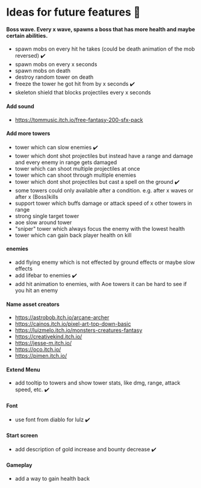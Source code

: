 # Ideas for future features :100:

#### Boss wave. Every x wave, spawns a boss that has more health and maybe certain abilities.

- spawn mobs on every hit he takes (could be death animation of the mob reversed) :heavy_check_mark:
- spawn mobs on every x seconds
- spawn mobs on death
- destroy random tower on death
- freeze the tower he got hit from by x seconds :heavy_check_mark:
- skeleton shield that blocks projectiles every x seconds

#### Add sound

- https://tommusic.itch.io/free-fantasy-200-sfx-pack

#### Add more towers

- tower which can slow enemies :heavy_check_mark:
- tower which dont shot projectiles but instead have a range and damage and every enemy in range gets damaged
- tower which can shoot multiple projectiles at once
- tower which can shoot through multiple enemies
- tower which dont shot projectiles but cast a spell on the ground :heavy_check_mark:
- some towers could only available after a condition. e.g. after x waves or after x (Boss)kills
- support tower which buffs damage or attack speed of x other towers in range
- strong single target tower
- aoe slow around tower
- "sniper" tower which always focus the enemy with the lowest health
- tower which can gain back player health on kill

#### enemies

- add flying enemy which is not effected by ground effects or maybe slow effects
- add lifebar to enemies :heavy_check_mark:
- add hit animation to enemies, with Aoe towers it can be hard to see if you hit an enemy

#### Name asset creators

- https://astrobob.itch.io/arcane-archer
- https://cainos.itch.io/pixel-art-top-down-basic
- https://luizmelo.itch.io/monsters-creatures-fantasy
- https://creativekind.itch.io/
- https://jesse-m.itch.io/
- https://oco.itch.io/
- https://pimen.itch.io/

#### Extend Menu

- add tooltip to towers and show tower stats, like dmg, range, attack speed, etc. :heavy_check_mark:

#### Font

- use font from diablo for lulz :heavy_check_mark:

#### Start screen

- add description of gold increase and bounty decrease :heavy_check_mark:

#### Gameplay

- add a way to gain health back
